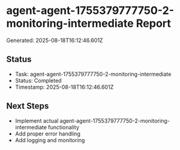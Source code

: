 # agent-agent-1755379777750-2-monitoring-intermediate Report

Generated: 2025-08-18T16:12:46.601Z

## Status
- Task: agent-agent-1755379777750-2-monitoring-intermediate
- Status: Completed
- Timestamp: 2025-08-18T16:12:46.601Z

## Next Steps
- Implement actual agent-agent-1755379777750-2-monitoring-intermediate functionality
- Add proper error handling
- Add logging and monitoring
